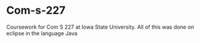 # Com-s-227
Coursework for Com S 227 at Iowa State University. All of this was done on eclipse in the language Java
